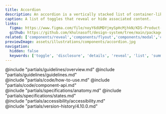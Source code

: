 ```yaml
---
title: Accordion
description: An accordion is a vertically stacked list of container-like toggles that reveal or hide associated sections of content.
caption: A list of toggles that reveal or hide associated content.
links:
  figma: https://www.figma.com/file/noyY6dUMDYjmySpHcMjhkN/KDS-Product---Components?type=design&node-id=36870-71032&mode=design&t=72WLExKItFWAX1jX-4
  github: https://github.com/khulnasoft/design-system/tree/main/packages/components/src/components/kds/accordion
related: ['components/reveal','components/flyout','components/modal','components/tabs']
previewImage: assets/illustrations/components/accordion.jpg
navigation:
  hidden: false
  keywords: ['toggle', 'disclosure', 'details', 'reveal', 'list', 'summary', 'expand', 'collapse']
---
```


<section data-tab="Guidelines">
  @include "partials/guidelines/overview.md"
  @include "partials/guidelines/guidelines.md"
</section>

<section data-tab="Code">
  @include "partials/code/how-to-use.md"
  @include "partials/code/component-api.md"
</section>

<section data-tab="Specifications">
  @include "partials/specifications/anatomy.md"
  @include "partials/specifications/states.md"
</section>

<section data-tab="Accessibility">
  @include "partials/accessibility/accessibility.md"
</section>

<section data-tab="Version history">
  @include "partials/version-history/4.10.0.md"
</section>
